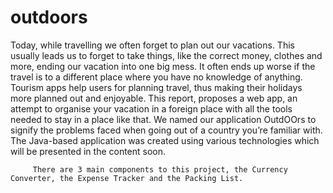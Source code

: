 # outdoors

Today, while travelling we often forget to plan out our vacations. This usually leads us to forget to take things, like the correct money, clothes and more, ending our vacation into one big mess. It often ends up worse if the travel is to a different place where you have no knowledge of anything. Tourism apps help users for planning travel, thus making their holidays more planned out and enjoyable. This report, proposes a web app, an attempt to organise your vacation in a foreign place with all the tools needed to stay in a place like that.
We named our application OutdOOrs to signify the problems faced when going out of a country you’re familiar with. The Java-based application was created using various technologies which will be presented in the content soon.
         
         There are 3 main components to this project, the Currency Converter, the Expense Tracker and the Packing List.
            
